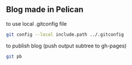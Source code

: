 ## Blog made in Pelican

to use local .gitconfig file
```bash
git config --local include.path ../.gitconfig

```

to publish blog (push output subtree to gh-pages)
```bash
git pb

```
